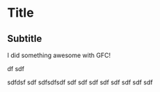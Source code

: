 # Title
## Subtitle

I did something awesome with GFC!
 
df
sdf
  
  

sdfdsf
sdf
sdfsdfsdf
sdf
sdf
sdf
sdf
sdf
sdf
sdf
sdf

